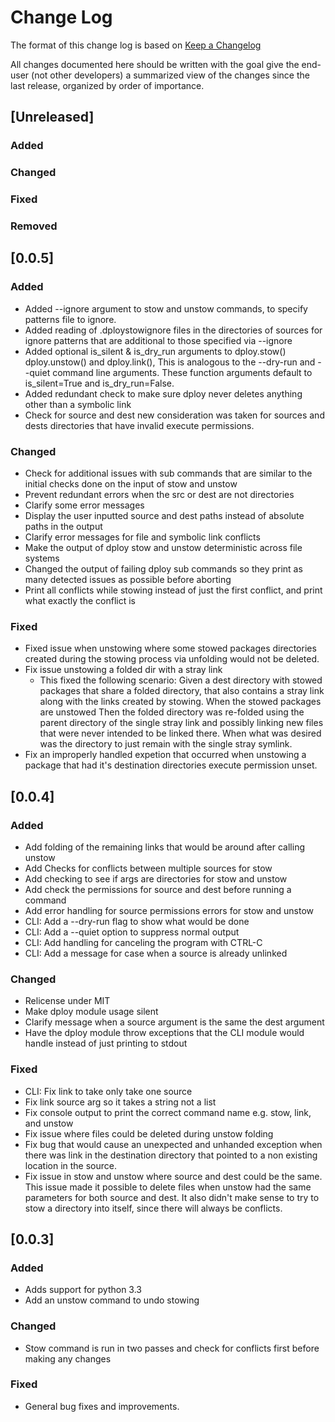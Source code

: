 # Change Log

The format of this change log is based on [Keep a Changelog](http://keepachangelog.com/)

All changes documented here should be written with the goal give the end-user
(not other developers) a summarized view of the changes since the last release,
organized by order of importance.

## [Unreleased]
### Added
### Changed
### Fixed
### Removed

## [0.0.5]
### Added
- Added --ignore argument to stow and unstow commands, to specify patterns file
  to ignore.
- Added reading of .dploystowignore files in the directories of sources for
  ignore patterns that are additional to those specified via --ignore
- Added optional is_silent & is_dry_run arguments to dploy.stow() dploy.unstow()
  and dploy.link(), This is analogous to the --dry-run and --quiet command line
  arguments. These function arguments default to is_silent=True and
  is_dry_run=False.
- Added redundant check to make sure dploy never deletes anything other than a
  symbolic link
- Check for source and dest new consideration was taken for sources
  and dests directories that have invalid execute permissions.
### Changed
- Check for additional issues with sub commands that are similar to the initial
  checks done on the input of stow and unstow
- Prevent redundant errors when the src or dest are not directories
- Clarify some error messages
- Display the user inputted source and dest paths instead of absolute paths in
  the output
- Clarify error messages for file and symbolic link conflicts
- Make the output of dploy stow and unstow deterministic across file systems
- Changed the output of failing dploy sub commands so they print as many
  detected issues as possible before aborting
- Print all conflicts while stowing instead of just the first conflict, and
  print what exactly the conflict is
### Fixed
- Fixed issue when unstowing where some stowed packages directories created
  during the stowing process via unfolding would not be deleted.
- Fix issue unstowing a folded dir with a stray link
    - This fixed the following scenario: Given a dest directory with stowed
      packages that share a folded directory, that also contains a stray link
      along with the links created by stowing. When the stowed packages are
      unstowed Then the folded directory was re-folded using the parent
      directory of the single stray link and possibly linking new files that
      were never intended to be linked there. When what was desired was the
      directory to just remain with the single stray symlink.
- Fix an improperly handled expetion that occurred when unstowing a package that
  had it's destination directories execute permission unset.


## [0.0.4]
### Added
- Add folding of the remaining links that would be around after calling unstow
- Add Checks for conflicts between multiple sources for stow
- Add checking to see if args are directories for stow and unstow
- Add check the permissions for source and dest before running a command
- Add error handling for source permissions errors for stow and unstow
- CLI: Add a --dry-run flag to show what would be done
- CLI: Add a --quiet option to suppress normal output
- CLI: Add handling for canceling the program with CTRL-C
- CLI: Add a message for case when a source is already unlinked
### Changed
- Relicense under MIT
- Make dploy module usage silent
- Clarify message when a source argument is the same the dest argument
- Have the dploy module throw exceptions that the CLI module would handle
  instead of just printing to stdout
### Fixed
- CLI: Fix link to take only take one source
- Fix link source arg so it takes a string not a list
- Fix console output to print the correct command name e.g. stow, link, and
  unstow
- Fix issue where files could be deleted during unstow folding
- Fix bug that would cause an unexpected and unhanded exception when there was
  link in the destination directory that pointed to a non existing location in
  the source.
- Fix issue in stow and unstow where source and dest could be the same. This
  issue made it possible to delete files when unstow had the same
  parameters for both source and dest. It also didn't make sense to try to stow
  a directory into itself, since there will always be conflicts.

## [0.0.3]
### Added
- Adds support for python 3.3
- Add an unstow command to undo stowing
### Changed
- Stow command is run in two passes and check for conflicts first before making
  any changes
### Fixed
- General bug fixes and improvements.
